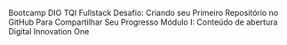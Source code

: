 Bootcamp DIO TQI Fullstack
Desafio: Criando seu Primeiro Repositório no GitHub Para Compartilhar Seu Progresso
Módulo I: Conteúdo de abertura 
Digital Innovation One
